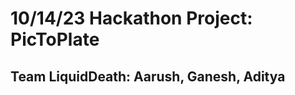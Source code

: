<!DOCTYPE html>
<html>
<h1>
10/14/23 Hackathon Project:
PicToPlate
</h1>
<h2>
  Team LiquidDeath: Aarush, Ganesh, Aditya
</h2>




</html>
